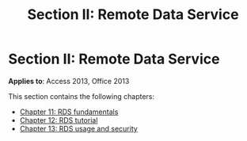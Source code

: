 ﻿---
title: 'Section II: Remote Data Service'
TOCTitle: 'Section II: Remote Data Service'
ms:assetid: 98e39a49-e979-f42e-d753-bd068787862e
ms:mtpsurl: https://msdn.microsoft.com/library/JJ249685(v=office.15)
ms:contentKeyID: 48546504
ms.date: 09/18/2015
mtps_version: v=office.15
---

# Section II: Remote Data Service

**Applies to**: Access 2013, Office 2013

This section contains the following chapters:

- [Chapter 11: RDS fundamentals](chapter-11-rds-fundamentals.md)
- [Chapter 12: RDS tutorial](chapter-12-rds-tutorial.md)
- [Chapter 13: RDS usage and security](chapter-13-rds-usage-and-security.md)

